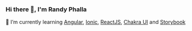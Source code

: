 ### Hi there 👋, I'm Randy Phalla

🌱 I’m currently learning [Angular](https://angular.io/), [Ionic](https://ionicframework.com/), [ReactJS](https://reactjs.org/), [Chakra UI](https://chakra-ui.com/) and [Storybook](https://storybook.js.org/)

<!--
![Top Languages Card](https://github-readme-stats.vercel.app/api/top-langs/?username=randyphalla&layout=compact)

[![ReadMe Card](https://github-readme-stats.vercel.app/api/pin/?username=randyphalla&repo=randyphalla.github.io&theme=radical)](https://github.com/randyphalla/randyphalla.github.io)

![Github stats](https://github-readme-stats.vercel.app/api?username=randyphalla&theme=default&show_icons=true&count_private=true&title_color=ff001f&text_color=040303)
-->

<!--
**randyphalla/randyphalla** is a ✨ _special_ ✨ repository because its `README.md` (this file) appears on your GitHub profile.

Here are some ideas to get you started:

- 🔭 I’m currently working on ...
- 🌱 I’m currently learning ...
- 👯 I’m looking to collaborate on ...
- 🤔 I’m looking for help with ...
- 💬 Ask me about ...
- 📫 How to reach me: ...
- 😄 Pronouns: ...
- ⚡ Fun fact: ...
-->
